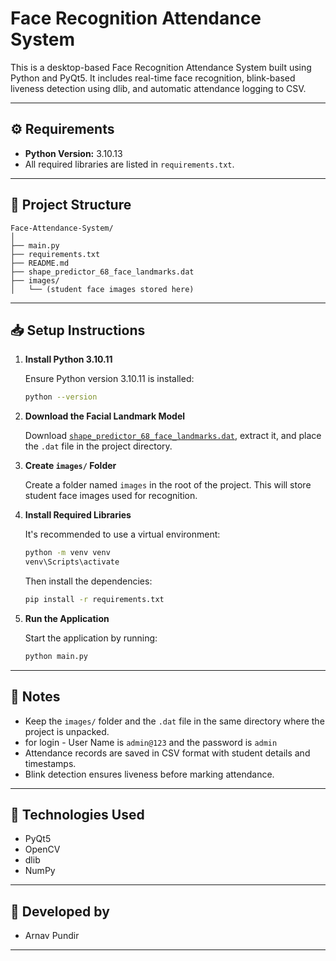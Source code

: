 # Face Recognition Attendance System

This is a desktop-based Face Recognition Attendance System built using Python and PyQt5. It includes real-time face recognition, blink-based liveness detection using dlib, and automatic attendance logging to CSV.

---

## ⚙️ Requirements

- **Python Version:** 3.10.13
- All required libraries are listed in `requirements.txt`.

---

## 📁 Project Structure

```
Face-Attendance-System/
│
├── main.py
├── requirements.txt
├── README.md
├── shape_predictor_68_face_landmarks.dat
├── images/
│   └── (student face images stored here)
```

---

## 📥 Setup Instructions

1. **Install Python 3.10.11**

   Ensure Python version 3.10.11 is installed:

   ```bash
   python --version
   ```

2. **Download the Facial Landmark Model**

   Download [`shape_predictor_68_face_landmarks.dat`](http://dlib.net/files/shape_predictor_68_face_landmarks.dat.bz2), extract it, and place the `.dat` file in the project directory.

3. **Create `images/` Folder**

   Create a folder named `images` in the root of the project. This will store student face images used for recognition.

4. **Install Required Libraries**

   It's recommended to use a virtual environment:

   ```bash
   python -m venv venv
   venv\Scripts\activate
   ```

   Then install the dependencies:

   ```bash
   pip install -r requirements.txt
   ```

5. **Run the Application**

   Start the application by running:

   ```bash
   python main.py
   ```

---

## 📌 Notes

- Keep the `images/` folder and the `.dat` file in the same directory where the project is unpacked.
- for login -  User Name is `admin@123` and the password is `admin` 
- Attendance records are saved in CSV format with student details and timestamps.
- Blink detection ensures liveness before marking attendance.

---

## 🧠 Technologies Used

- PyQt5
- OpenCV
- dlib
- NumPy

---

## 👤 Developed by

- Arnav Pundir

---
